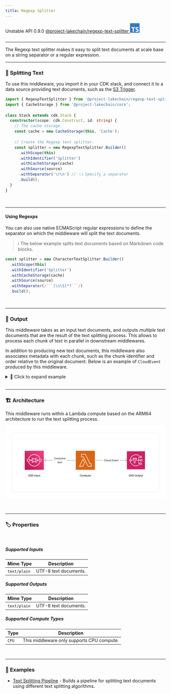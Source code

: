 ```yaml
---
title: Regexp Splitter
---
```


<span title="Label: Pro" data-view-component="true" class="Label Label--api text-uppercase">
  Unstable API
</span>
<span title="Label: Pro" data-view-component="true" class="Label Label--version text-uppercase">
  0.9.0
</span>
<span title="Label: Pro" data-view-component="true" class="Label Label--package">
  <a target="_blank" href="https://www.npmjs.com/package/@project-lakechain/regexp-text-splitter">
    @project-lakechain/regexp-text-splitter
  </a>
</span>
<span class="language-icon">
  <svg role="img" viewBox="0 0 24 24" width="30" xmlns="http://www.w3.org/2000/svg" style="fill: #3178C6;"><title>TypeScript</title><path d="M1.125 0C.502 0 0 .502 0 1.125v21.75C0 23.498.502 24 1.125 24h21.75c.623 0 1.125-.502 1.125-1.125V1.125C24 .502 23.498 0 22.875 0zm17.363 9.75c.612 0 1.154.037 1.627.111a6.38 6.38 0 0 1 1.306.34v2.458a3.95 3.95 0 0 0-.643-.361 5.093 5.093 0 0 0-.717-.26 5.453 5.453 0 0 0-1.426-.2c-.3 0-.573.028-.819.086a2.1 2.1 0 0 0-.623.242c-.17.104-.3.229-.393.374a.888.888 0 0 0-.14.49c0 .196.053.373.156.529.104.156.252.304.443.444s.423.276.696.41c.273.135.582.274.926.416.47.197.892.407 1.266.628.374.222.695.473.963.753.268.279.472.598.614.957.142.359.214.776.214 1.253 0 .657-.125 1.21-.373 1.656a3.033 3.033 0 0 1-1.012 1.085 4.38 4.38 0 0 1-1.487.596c-.566.12-1.163.18-1.79.18a9.916 9.916 0 0 1-1.84-.164 5.544 5.544 0 0 1-1.512-.493v-2.63a5.033 5.033 0 0 0 3.237 1.2c.333 0 .624-.03.872-.09.249-.06.456-.144.623-.25.166-.108.29-.234.373-.38a1.023 1.023 0 0 0-.074-1.089 2.12 2.12 0 0 0-.537-.5 5.597 5.597 0 0 0-.807-.444 27.72 27.72 0 0 0-1.007-.436c-.918-.383-1.602-.852-2.053-1.405-.45-.553-.676-1.222-.676-2.005 0-.614.123-1.141.369-1.582.246-.441.58-.804 1.004-1.089a4.494 4.494 0 0 1 1.47-.629 7.536 7.536 0 0 1 1.77-.201zm-15.113.188h9.563v2.166H9.506v9.646H6.789v-9.646H3.375z"/></svg>
</span>
<div style="margin-top: 26px"></div>

---

The Regexp text splitter makes it easy to split text documents at scale base on a string separator or a regular expression.

---

### 📝 Splitting Text

To use this middleware, you import it in your CDK stack, and connect it to a data source providing text documents, such as the [S3 Trigger](/project-lakechain/triggers/s3-event-trigger).

```typescript
import { RegexpTextSplitter } from '@project-lakechain/regexp-text-splitter';
import { CacheStorage } from '@project-lakechain/core';

class Stack extends cdk.Stack {
  constructor(scope: cdk.Construct, id: string) {
    // The cache storage.
    const cache = new CacheStorage(this, 'Cache');

    // Create the Regexp text splitter.
    const splitter = new RegexpTextSplitter.Builder()
      .withScope(this)
      .withIdentifier('Splitter')
      .withCacheStorage(cache)
      .withSource(source)
      .withSeparator('\r\n') // 👈 Specify a separator
      .build();
  }
}
```

<br>

---

#### Using Regexps

You can also use native ECMAScript regular expressions to define the separator on which the middleware will split the text documents.

> ℹ️ The below example splits text documents based on Markdown code blocks.

```typescript
const splitter = new CharacterTextSplitter.Builder()
  .withScope(this)
  .withIdentifier('Splitter')
  .withCacheStorage(cache)
  .withSource(source)
  .withSeparator(/```[\s\S]*?```/)
  .build();
```

<br>

---

### 📄 Output

This middleware takes as an input text documents, and outputs *multiple* text documents that are the result of the text splitting process. This allows to process each chunk of text in parallel in downstream middlewares.

In addition to producing new text documents, this middleware also associates metadata with each chunk, such as the chunk identifier and order relative to the original document. Below is an example of `CloudEvent` produced by this middleware.

<details>
  <summary>💁 Click to expand example</summary>

  ```json
  {
    "specversion": "1.0",
    "id": "1780d5de-fd6f-4530-98d7-82ebee85ea39",
    "type": "document-created",
    "time": "2023-10-22T13:19:10.657Z",
    "data": {
        "chainId": "6ebf76e4-f70c-440c-98f9-3e3e7eb34c79",
        "source": {
            "url": "s3://bucket/text.txt",
            "type": "text/plain",
            "size": 24536,
            "etag": "1243cbd6cf145453c8b5519a2ada4779"
        },
        "document": {
            "url": "s3://bucket/text.txt",
            "type": "text/plain",
            "size": 24536,
            "etag": "1243cbd6cf145453c8b5519a2ada4779"
        },
        "metadata": {
          "properties": {
            "kind": "text",
            "attrs": {
              "chunk": {
                "id": "4a5b6c7d8e9fd21dacb",
                "order": 0
              }
            }
          }
        },
        "callStack": []
    }
  }
  ```

</details>

<br>

---

### 🏗️ Architecture

This middleware runs within a Lambda compute based on the ARM64 architecture to run the text splitting process.

![Architecture](../../../assets/regexp-text-splitter-architecture.png)

<br>

---

### 🏷️ Properties

<br>

##### Supported Inputs

|  Mime Type  | Description |
| ----------- | ----------- |
| `text/plain` | UTF-8 text documents. |

##### Supported Outputs

|  Mime Type  | Description |
| ----------- | ----------- |
| `text/plain` | UTF-8 text documents. |

##### Supported Compute Types

| Type  | Description |
| ----- | ----------- |
| `CPU` | This middleware only supports CPU compute. |

<br>

---

### 📖 Examples

- [Text Splitting Pipeline](https://github.com/awslabs/project-lakechain/tree/main/examples/simple-pipelines/text-processing-pipelines/text-splitting-pipeline) - Builds a pipeline for splitting text documents using different text splitting algorithms.
